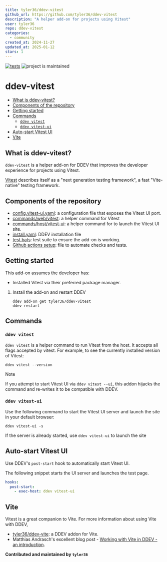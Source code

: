 ```yaml
---
title: tyler36/ddev-vitest
github_url: https://github.com/tyler36/ddev-vitest
description: "A helper add-on for projects using Vitest"
user: tyler36
repo: ddev-vitest
categories:
  - community
created_at: 2024-11-27
updated_at: 2025-01-12
stars: 1
---
```


[![tests](https://github.com/tyler36/ddev-vitest/actions/workflows/tests.yml/badge.svg)](https://github.com/tyler36/ddev-vitest/actions/workflows/tests.yml) ![project is maintained](https://img.shields.io/maintenance/yes/2024.svg)

# ddev-vitest <!-- omit in toc -->

- [What is ddev-vitest?](#what-is-ddev-vitest)
- [Components of the repository](#components-of-the-repository)
- [Getting started](#getting-started)
- [Commands](#commands)
  - [`ddev vitest`](#ddev-vitest)
  - [`ddev vitest-ui`](#ddev-vitest-ui)
- [Auto-start Vitest UI](#auto-start-vitest-ui)
- [Vite](#vite)

## What is ddev-vitest?

`ddev-vitest` is a helper add-on for DDEV that improves the developer experience for projects using Vitest.

[Vitest](https://vitest.dev/) describes itself as a "next generation testing framework", a fast "Vite-native" testing framework.

## Components of the repository

- [config.vitest-ui.yaml](https://github.com/tyler36/ddev-vitest/blob/main/config.vitest-ui.yaml): a configuration file that exposes the Vitest UI port.
- [commands/web/vitest](https://github.com/tyler36/ddev-vitest/blob/main/commands/web/vitest): a helper command for Vitest
- [commands/host/vitest-ui](https://github.com/tyler36/ddev-vitest/blob/main/commands/host/vitest-ui): a helper command for to launch the Vitest UI site.
- [install.yaml](https://github.com/tyler36/ddev-vitest/blob/main/install.yaml): DDEV installation file
- [test.bats](tests/test.bats): test suite to ensure the add-on is working.
- [Github actions setup](https://github.com/tyler36/ddev-vitest/blob/main/.github/workflows/tests.yml): file to automate checks and tests.

## Getting started

This add-on assumes the developer has:

- Installed Vitest via their preferred package manager.

1. Install the add-on and restart DDEV

   ```shell
   ddev add-on get tyler36/ddev-vitest
   ddev restart
   ```

## Commands

### `ddev vitest`

`ddev vitest` is a helper command to run Vitest from the host.
It accepts all flags accepted by vitest.
For example, to see the currently installed version of Vitest:

  ```shell
  ddev vitest --version
  ```

> [!NOTE]
> If you attempt to start Vitest UI via `ddev vitest --ui`, this addon hijacks the command and re-writes it to be compatible with DDEV.

### `ddev vitest-ui`

Use the following command to start the Vitest UI server and launch the site in your default browser:

```shell
ddev vitest-ui -s
```

If the server is already started, use `ddev vitest-ui` to launch the site

## Auto-start Vitest UI

Use DDEV's `post-start` hook to automatically start Vitest UI.

The following snippet starts the UI server and launches the test page.

```yaml
hooks:
  post-start:
    - exec-host: ddev vitest-ui
```

## Vite

Vitest is a great companion to Vite.
For more information about using Vite with DDEV,

- [tyler36/ddev-vite](https://github.com/tyler36/ddev-vite): a DDEV addon for Vite.
- Matthias Andrasch's excellent blog post - [Working with Vite in DDEV - an introduction](https://ddev.com/blog/working-with-vite-in-ddev/).

**Contributed and maintained by `tyler36`**

